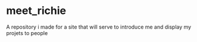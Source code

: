 # meet_richie
A repository i made for a site that will serve to introduce me and display my projets to people
